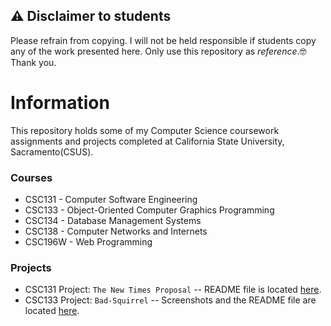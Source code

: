 ## ⚠️ Disclaimer to students

Please refrain from copying. I will not be held responsible if students copy any of the work presented here. Only use this repository as *reference*.🤓 Thank you.
# Information
This repository holds some of my Computer Science coursework assignments and projects completed at California State University, Sacramento(CSUS).

### Courses
- CSC131 - Computer Software Engineering
- CSC133 - Object-Oriented Computer Graphics Programming
- CSC134 - Database Management Systems
- CSC138 - Computer Networks and Internets
- CSC196W - Web Programming
  
 ### Projects
 - CSC131 Project: `The New Times Proposal` -- README file is located [here](https://github.com/ddsooxo/Sac-State-CSC/blob/master/CSC131/README.md).
 - CSC133 Project: `Bad-Squirrel` -- Screenshots and the README file are located [here](https://github.com/ddsooxo/Sac-State-CSC/blob/master/CSC133/README.md).

